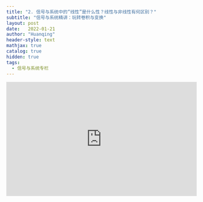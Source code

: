 ```yaml
---
title: "2. 信号与系统中的“线性”是什么性？线性与非线性有何区别？"
subtitle: "信号与系统精讲：玩转卷积与变换"
layout: post
date:   2022-01-21
author: "Huanqing"
header-style: text
mathjax: true
catalog: true
hidden: true
tags:
  - 信号与系统专栏
---
```


<div style="position: relative; padding: 30% 45%;">
<iframe src="https://player.bilibili.com/player.html?aid=795866807&bvid=BV1BC4y1p7Zs&cid=194339325&page=1&as_wide=1&high_quality=1&danmaku=1" scrolling="no" border="0" frameborder="no" framespacing="0" allowfullscreen="true" style="position: absolute; width: 100%; height: 100%; left: 0; top: 0;"> </iframe>
</div>
